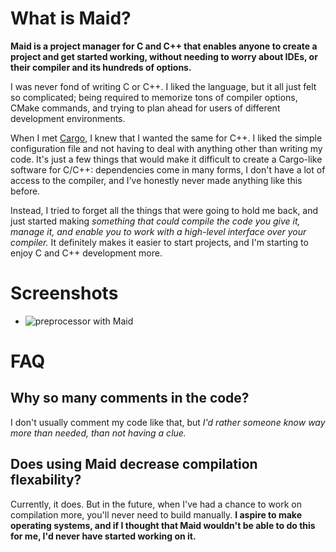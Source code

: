 # What is Maid?
**Maid is a project manager for C and C++ that enables anyone to create a project and get started working, without needing to worry about IDEs, or their compiler and its hundreds of options.**

I was never fond of writing C or C++. I liked the language, but it all just felt so complicated; being required to memorize tons of compiler options, CMake commands, and trying to plan ahead for users of different development environments.

When I met [Cargo](https://github.com/rust-lang/cargo), I knew that I wanted the same for C++. I liked the simple configuration file and not having to deal with anything other than writing my code. It's just a few things that would make it difficult to create a Cargo-like software for C/C++: dependencies come in many forms, I don't have a lot of access to the compiler, and I've honestly never made anything like this before.

Instead, I tried to forget all the things that were going to hold me back, and just started making *something that could compile the code you give it, manage it, and enable you to work with a high-level interface over your compiler.* It definitely makes it easier to start projects, and I'm starting to enjoy C and C++ development more.
# Screenshots
* ![preprocessor with Maid](https://github.com/lovesanxx/maid/tree/master/etc/images/preprocessor.png "Preprocessor Example")
# FAQ
## Why so many comments in the code?
I don't usually comment my code like that, but *I'd rather someone know way more than needed, than not having a clue.*
## Does using Maid decrease compilation flexability?
Currently, it does. But in the future, when I've had a chance to work on compilation more, you'll never need to build manually. **I aspire to make operating systems, and if I thought that Maid wouldn't be able to do this for me, I'd never have started working on it.**